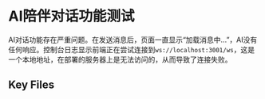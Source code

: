 # AI陪伴对话功能测试

AI对话功能存在严重问题。在发送消息后，页面一直显示“加载消息中...”，AI没有任何响应。控制台日志显示前端正在尝试连接到`ws://localhost:3001/ws`，这是一个本地地址，在部署的服务器上是无法访问的，从而导致了连接失败。

## Key Files

